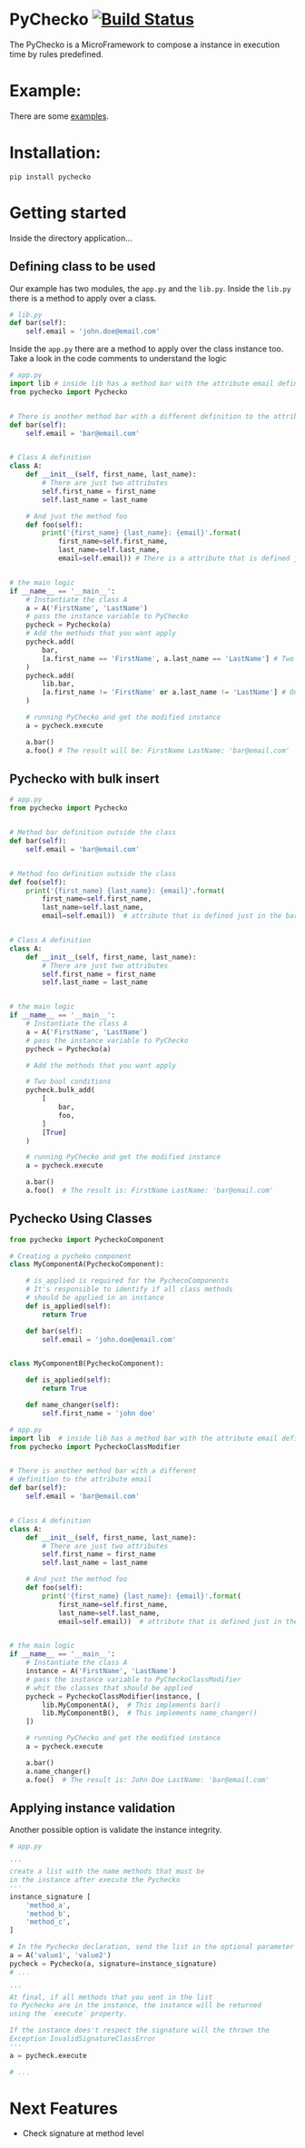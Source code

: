 # PyChecko  [![Build Status](https://travis-ci.org/viniciusfeitosa/pychecko.svg?branch=master)](https://travis-ci.org/viniciusfeitosa/pychecko)

The PyChecko is a MicroFramework to compose a instance in execution time by rules predefined.

# Example:

There are some [examples](example/).

# Installation:

```
pip install pychecko
```

# Getting started

Inside the directory application...

## Defining class to be used

Our example has two modules, the `app.py` and the `lib.py`.
Inside the `lib.py` there is a method to apply over a class.

```python
# lib.py
def bar(self):
    self.email = 'john.doe@email.com'
```

Inside the `app.py` there are a method to apply over the class instance too.
Take a look in the code comments to understand the logic

```python
# app.py
import lib # inside lib has a method bar with the attribute email definition
from pychecko import Pychecko


# There is another method bar with a different definition to the attribute email
def bar(self):
    self.email = 'bar@email.com'


# Class A definition
class A:
    def __init__(self, first_name, last_name):
        # There are just two attributes
        self.first_name = first_name
        self.last_name = last_name

    # And just the method foo
    def foo(self):
        print('{first_name} {last_name}: {email}'.format(
            first_name=self.first_name,
            last_name=self.last_name,
            email=self.email)) # There is a attribute that is defined just in the bar


# the main logic
if __name__ == '__main__':
    # Instantiate the class A
    a = A('FirstName', 'LastName')
    # pass the instance variable to PyChecko
    pycheck = Pychecko(a)
    # Add the methods that you want apply
    pycheck.add(
        bar,
        [a.first_name == 'FirstName', a.last_name == 'LastName'] # Two bool conditions
    )
    pycheck.add(
        lib.bar,
        [a.first_name != 'FirstName' or a.last_name != 'LastName'] # One bool condition
    )

    # running PyChecko and get the modified instance
    a = pycheck.execute

    a.bar()
    a.foo() # The result will be: FirstName LastName: 'bar@email.com'
```

## Pychecko with bulk insert

```python
# app.py
from pychecko import Pychecko


# Method bar definition outside the class
def bar(self):
    self.email = 'bar@email.com'


# Method foo definition outside the class
def foo(self):
    print('{first_name} {last_name}: {email}'.format(
        first_name=self.first_name,
        last_name=self.last_name,
        email=self.email))  # attribute that is defined just in the bar


# Class A definition
class A:
    def __init__(self, first_name, last_name):
        # There are just two attributes
        self.first_name = first_name
        self.last_name = last_name


# the main logic
if __name__ == '__main__':
    # Instantiate the class A
    a = A('FirstName', 'LastName')
    # pass the instance variable to PyChecko
    pycheck = Pychecko(a)

    # Add the methods that you want apply

    # Two bool conditions
    pycheck.bulk_add(
        [
            bar,
            foo,
        ]
        [True]
    )

    # running PyChecko and get the modified instance
    a = pycheck.execute

    a.bar()
    a.foo()  # The result is: FirstName LastName: 'bar@email.com'
```

## Pychecko Using Classes

```python
from pychecko import PycheckoComponent

# Creating a pycheko component
class MyComponentA(PycheckoComponent):

    # is_applied is required for the PychecoComponents
    # It's responsible to identify if all class methods
    # should be applied in an instance
    def is_applied(self):
        return True

    def bar(self):
        self.email = 'john.doe@email.com'


class MyComponentB(PycheckoComponent):

    def is_applied(self):
        return True

    def name_changer(self):
        self.first_name = 'john doe'
```

```python
# app.py
import lib  # inside lib has a method bar with the attribute email definition
from pychecko import PycheckoClassModifier


# There is another method bar with a different
# definition to the attribute email
def bar(self):
    self.email = 'bar@email.com'


# Class A definition
class A:
    def __init__(self, first_name, last_name):
        # There are just two attributes
        self.first_name = first_name
        self.last_name = last_name

    # And just the method foo
    def foo(self):
        print('{first_name} {last_name}: {email}'.format(
            first_name=self.first_name,
            last_name=self.last_name,
            email=self.email))  # attribute that is defined just in the bar


# the main logic
if __name__ == '__main__':
    # Instantiate the class A
    instance = A('FirstName', 'LastName')
    # pass the instance variable to PyCheckoClassModifier
    # whit the classes that should be applied
    pycheck = PycheckoClassModifier(instance, [
        lib.MyComponentA(),  # This implements bar()
        lib.MyComponentB(),  # This implements name_changer()
    ])

    # running PyChecko and get the modified instance
    a = pycheck.execute

    a.bar()
    a.name_changer()
    a.foo()  # The result is: John Doe LastName: 'bar@email.com'

```

## Applying instance validation

Another possible option is validate the instance integrity.

```python
# app.py

'''
create a list with the name methods that must be
in the instance after execute the Pychecko
'''
instance_signature [
    'method_a',
    'method_b',
    'method_c',
]

# In the Pychecko declaration, send the list in the optional parameter
a = A('value1', 'value2')
pycheck = Pychecko(a, signature=instance_signature)
# ...

'''
At final, if all methods that you sent in the list
to Pychecko are in the instance, the instance will be returned
using the `execute` property.

If the instance does't respect the signature will the thrown the
Exception InvalidSignatureClassError
'''
a = pycheck.execute

# ...
```

# Next Features

* Check signature at method level

